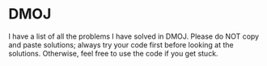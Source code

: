 # DMOJ

I have a list of all the problems I have solved in DMOJ. 
Please do NOT copy and paste solutions; always try your code first before looking at the solutions. Otherwise, feel free to 
use the code if you get stuck.
